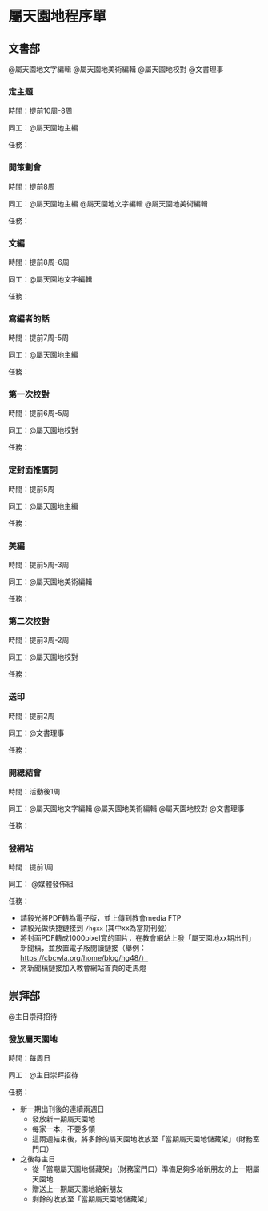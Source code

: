 # 屬天園地程序單

## 文書部

@屬天園地文字編輯 @屬天園地美術編輯 @屬天園地校對 @文書理事

### 定主題
時間：提前10周-8周

同工：@屬天園地主編

任務：

### 開策劃會

時間：提前8周

同工：@屬天園地主編 @屬天園地文字編輯 @屬天園地美術編輯

任務：

### 文編

時間：提前8周-6周

同工：@屬天園地文字編輯

任務：

### 寫編者的話

時間：提前7周-5周

同工：@屬天園地主編

任務：

### 第一次校對

時間：提前6周-5周

同工：@屬天園地校對

任務：

### 定封面推廣詞

時間：提前5周

同工：@屬天園地主編

任務：

### 美編

時間：提前5周-3周

同工：@屬天園地美術編輯

任務：

### 第二次校對

時間：提前3周-2周

同工：@屬天園地校對

任務：

### 送印

時間：提前2周

同工：@文書理事

任務：

### 開總結會

時間：活動後1周

同工：@屬天園地文字編輯 @屬天園地美術編輯 @屬天園地校對 @文書理事

任務：

### 發網站

時間：提前1周

同工： @媒體發佈組

任務：
* 請毅光將PDF轉為電子版，並上傳到教會media FTP
* 請毅光做快捷鏈接到 `/hgxx` (其中xx為當期刊號）
* 將封面PDF轉成1000pixel寬的圖片，在教會網站上發「屬天園地xx期出刊」新聞稿，並放置電子版閱讀鏈接（舉例：https://cbcwla.org/home/blog/hg48/）
* 將新聞稿鏈接加入教會網站首頁的走馬燈

## 崇拜部

@主日崇拜招待

### 發放屬天園地

時間：每周日

同工：@主日崇拜招待

任務：
* 新一期出刊後的連續兩週日
  * 發放新一期屬天園地
  * 每家一本，不要多領
  * 這兩週結束後，將多餘的屬天園地收放至「當期屬天園地儲藏架」（財務室門口）
* 之後每主日
  * 從「當期屬天園地儲藏架」（財務室門口）準備足夠多給新朋友的上一期屬天園地
  * 贈送上一期屬天園地給新朋友
  * 剩餘的收放至「當期屬天園地儲藏架」
